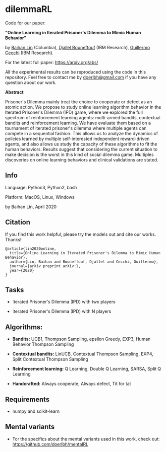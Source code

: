 # dilemmaRL



Code for our paper: 

**"Online Learning in Iterated Prisoner's Dilemma to Mimic Human Behavior"** 

by [Baihan Lin](http://www.columbia.edu/~bl2681/) (Columbia), [Djallel Bouneffouf](https://scholar.google.com/citations?user=i2a1LUMAAAAJ&hl=en) (IBM Research), [Guillermo Cecchi](https://researcher.watson.ibm.com/researcher/view.php?person=us-gcecchi) (IBM Research).



For the latest full paper: https://arxiv.org/abs/



All the experimental results can be reproduced using the code in this repository. Feel free to contact me by doerlbh@gmail.com if you have any question about our work.


**Abstract**


Prisoner's Dilemma mainly treat the choice to cooperate or defect as an atomic action. We propose to study online learning algorithm behavior in the Iterated Prisoner's Dilemma (IPD) game, where we explored the full spectrum of reinforcement learning agents: multi-armed bandits, contextual bandits and reinforcement learning. We have evaluate them based on a tournament of iterated prisoner's dilemma where multiple agents can compete in a sequential fashion. This allows us to analyze the dynamics of policies learned by multiple self-interested independent reward-driven agents, and also allows us study the capacity of these algorithms to fit the human behaviors. Results suggest that considering the current situation to make decision is the worst in this kind of social dilemma game. Multiples discoveries on online learning behaviors and clinical validations are stated.


## Info

Language: Python3, Python2, bash


Platform: MacOS, Linux, Windows

by Baihan Lin, April 2020


## Citation

If you find this work helpful, please try the models out and cite our works. Thanks!

    @article{lin2020online,
      title={Online Learning in Iterated Prisoner's Dilemma to Mimic Human Behavior},
      author={Lin, Baihan and Bouneffouf, Djallel and Cecchi, Guillermo},
      journal={arXiv preprint arXiv:},
      year={2020}
    }



## Tasks

* Iterated Prisoner's Dilemma (IPD) with two players

* Iterated Prisoner's Dilemma (IPD) with N players

  

## Algorithms:

* **Bandits:** UCB1, Thompson Sampling, epsilon Greedy, EXP3, Human Behavior Thompson Sampling

* **Contextual bandits:** LinUCB, Contextual Thompson Sampling, EXP4, Split Contextual Thompson Sampling

* **Reinforcement learning:** Q Learning, Double Q Learning, SARSA, Split Q Learning

* **Handcrafted:** Always cooperate, Always defect, Tit for tat

  

## Requirements

* numpy and scikit-learn



## Mental variants

* For the specifics about the mental variants used in this work, check out: https://github.com/doerlbh/mentalRL



